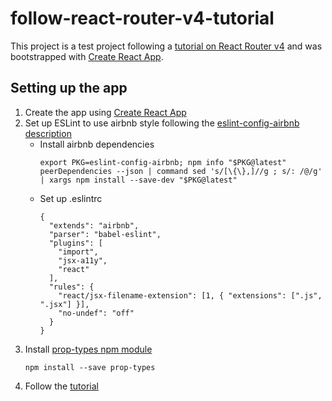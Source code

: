 # follow-react-router-v4-tutorial

This project is a test project following a [tutorial on React Router v4](https://medium.com/@pshrmn/a-simple-react-router-v4-tutorial-7f23ff27adf) and was bootstrapped with [Create React App](https://github.com/facebookincubator/create-react-app).

## Setting up the app

1. Create the app using [Create React App](https://github.com/facebookincubator/create-react-app)
2. Set up ESLint to use airbnb style following the [eslint-config-airbnb description](https://www.npmjs.com/package/eslint-config-airbnb)
    - Install airbnb dependencies
      ```
      export PKG=eslint-config-airbnb; npm info "$PKG@latest" peerDependencies --json | command sed 's/[\{\},]//g ; s/: /@/g' | xargs npm install --save-dev "$PKG@latest"
      ```
    - Set up .eslintrc
      ```
      {
        "extends": "airbnb",
        "parser": "babel-eslint",
        "plugins": [
          "import",
          "jsx-a11y",
          "react"
        ],
        "rules": {
          "react/jsx-filename-extension": [1, { "extensions": [".js", ".jsx"] }],
          "no-undef": "off"
        }
      }
      ```
3. Install [prop-types npm module](https://www.npmjs.com/package/prop-types)
      ```
      npm install --save prop-types
      ```
4. Follow the [tutorial](https://medium.com/@pshrmn/a-simple-react-router-v4-tutorial-7f23ff27adf)